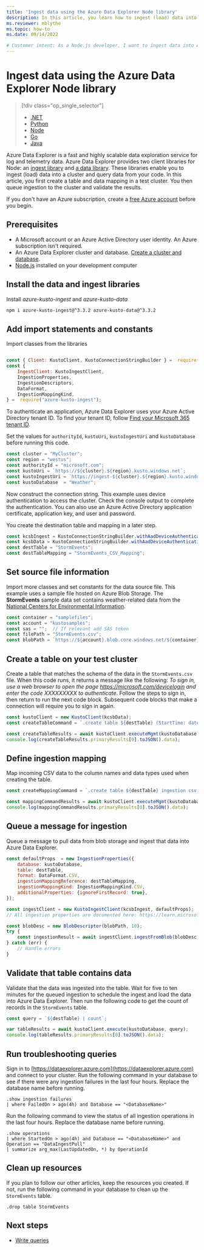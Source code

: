 ```yaml
---
title: 'Ingest data using the Azure Data Explorer Node library'
description: In this article, you learn how to ingest (load) data into Azure Data Explorer using Node.js.
ms.reviewer: mblythe
ms.topic: how-to
ms.date: 09/14/2022

# Customer intent: As a Node.js developer, I want to ingest data into Azure Data Explorer so that I can query data to include in my apps.
---
```


# Ingest data using the Azure Data Explorer Node library

> [!div class="op_single_selector"]
> * [.NET](net-sdk-ingest-data.md)
> * [Python](python-ingest-data.md)
> * [Node](node-ingest-data.md)
> * [Go](go-ingest-data.md)
> * [Java](java-ingest-data.md)

Azure Data Explorer is a fast and highly scalable data exploration service for log and telemetry data. Azure Data Explorer provides two client libraries for Node: an [ingest library](https://github.com/Azure/azure-kusto-node/tree/master/packages/azure-kusto-ingest) and [a data library](https://github.com/Azure/azure-kusto-node/tree/master/packages/azure-kusto-data). These libraries enable you to ingest (load) data into a cluster and query data from your code. In this article, you first create a table and data mapping in a test cluster. You then queue ingestion to the cluster and validate the results.

If you don't have an Azure subscription, create a [free Azure account](https://azure.microsoft.com/free/) before you begin.

## Prerequisites

* A Microsoft account or an Azure Active Directory user identity. An Azure subscription isn't required.
* An Azure Data Explorer cluster and database. [Create a cluster and database](create-cluster-and-database.md).
* [Node.js](https://nodejs.org/en/download/) installed on your development computer

## Install the data and ingest libraries

Install *azure-kusto-ingest* and *azure-kusto-data*

```bash
npm i azure-kusto-ingest@^3.3.2 azure-kusto-data@^3.3.2
```

## Add import statements and constants

Import classes from the libraries

```javascript

const { Client: KustoClient, KustoConnectionStringBuilder } =  require('azure-kusto-data');
const {
    IngestClient: KustoIngestClient,
    IngestionProperties,
    IngestionDescriptors,
    DataFormat,
    IngestionMappingKind,
} =  require("azure-kusto-ingest");

```
To authenticate an application, Azure Data Explorer uses your Azure Active Directory tenant ID. To find your tenant ID, follow [Find your Microsoft 365 tenant ID](/onedrive/find-your-office-365-tenant-id).

Set the values for `authorityId`, `kustoUri`, `kustoIngestUri` and `kustoDatabase` before running this code.

```javascript
const cluster = "MyCluster";
const region = "westus";
const authorityId = "microsoft.com";
const kustoUri = `https://${cluster}.${region}.kusto.windows.net`;
const kustoIngestUri = `https://ingest-${cluster}.${region}.kusto.windows.net`;
const kustoDatabase  = "Weather";
```

Now construct the connection string. This example uses device authentication to access the cluster. Check the console output to complete the authentication. You can also use an Azure Active Directory application certificate, application key, and user and password.

You create the destination table and mapping in a later step.

```javascript
const kcsbIngest = KustoConnectionStringBuilder.withAadDeviceAuthentication(kustoIngestUri, authorityId);
const kcsbData = KustoConnectionStringBuilder.withAadDeviceAuthentication(kustoUri, authorityId);
const destTable = "StormEvents";
const destTableMapping = "StormEvents_CSV_Mapping";
```

## Set source file information

Import more classes and set constants for the data source file. This example uses a sample file hosted on Azure Blob Storage. The **StormEvents** sample data set contains weather-related data from the [National Centers for Environmental Information](https://www.ncei.noaa.gov/).

```javascript
const container = "samplefiles";
const account = "kustosamples";
const sas = "";  // If relevant add SAS token
const filePath = "StormEvents.csv";
const blobPath = `https://${account}.blob.core.windows.net/${container}/${filePath}${sas}`;
```

## Create a table on your test cluster

Create a table that matches the schema of the data in the `StormEvents.csv` file. When this code runs, it returns a message like the following: *To sign in, use a web browser to open the page https://microsoft.com/devicelogin and enter the code XXXXXXXXX to authenticate*. Follow the steps to sign in, then return to run the next code block. Subsequent code blocks that make a connection will require you to sign in again.

```javascript
const kustoClient = new KustoClient(kcsbData);
const createTableCommand = `.create table ${destTable} (StartTime: datetime, EndTime: datetime, EpisodeId: int, EventId: int, State: string, EventType: string, InjuriesDirect: int, InjuriesIndirect: int, DeathsDirect: int, DeathsIndirect: int, DamageProperty: int, DamageCrops: int, Source: string, BeginLocation: string, EndLocation: string, BeginLat: real, BeginLon: real, EndLat: real, EndLon: real, EpisodeNarrative: string, EventNarrative: string, StormSummary: dynamic)`;

const createTableResults = await kustoClient.executeMgmt(kustoDatabase, createTableCommand);
console.log(createTableResults.primaryResults[0].toJSON().data);
```

## Define ingestion mapping

Map incoming CSV data to the column names and data types used when creating the table.

```javascript
const createMappingCommand = `.create table ${destTable} ingestion csv mapping '${destTableMapping}' '[{"Name":"StartTime","datatype":"datetime","Ordinal":0}, {"Name":"EndTime","datatype":"datetime","Ordinal":1},{"Name":"EpisodeId","datatype":"int","Ordinal":2},{"Name":"EventId","datatype":"int","Ordinal":3},{"Name":"State","datatype":"string","Ordinal":4},{"Name":"EventType","datatype":"string","Ordinal":5},{"Name":"InjuriesDirect","datatype":"int","Ordinal":6},{"Name":"InjuriesIndirect","datatype":"int","Ordinal":7},{"Name":"DeathsDirect","datatype":"int","Ordinal":8},{"Name":"DeathsIndirect","datatype":"int","Ordinal":9},{"Name":"DamageProperty","datatype":"int","Ordinal":10},{"Name":"DamageCrops","datatype":"int","Ordinal":11},{"Name":"Source","datatype":"string","Ordinal":12},{"Name":"BeginLocation","datatype":"string","Ordinal":13},{"Name":"EndLocation","datatype":"string","Ordinal":14},{"Name":"BeginLat","datatype":"real","Ordinal":16},{"Name":"BeginLon","datatype":"real","Ordinal":17},{"Name":"EndLat","datatype":"real","Ordinal":18},{"Name":"EndLon","datatype":"real","Ordinal":19},{"Name":"EpisodeNarrative","datatype":"string","Ordinal":20},{"Name":"EventNarrative","datatype":"string","Ordinal":21},{"Name":"StormSummary","datatype":"dynamic","Ordinal":22}]'`;

const mappingCommandResults = await kustoClient.executeMgmt(kustoDatabase, createMappingCommand);
console.log(mappingCommandResults.primaryResults[0].toJSON().data);
```

## Queue a message for ingestion

Queue a message to pull data from blob storage and ingest that data into Azure Data Explorer.

```javascript
const defaultProps  = new IngestionProperties({
    database: kustoDatabase,
    table: destTable,
    format: DataFormat.CSV,
    ingestionMappingReference: destTableMapping,
    ingestionMappingKind: IngestionMappingKind.CSV,
    additionalProperties: {ignoreFirstRecord: true},
});

const ingestClient = new KustoIngestClient(kcsbIngest, defaultProps);
// All ingestion properties are documented here: https://learn.microsoft.com/azure/kusto/management/data-ingest#ingestion-properties

const blobDesc = new BlobDescriptor(blobPath, 10);
try {
	const ingestionResult = await ingestClient.ingestFromBlob(blobDesc, null);
} catch (err) {
	// Handle errors
}
```

## Validate that table contains data

Validate that the data was ingested into the table. Wait for five to ten minutes for the queued ingestion to schedule the ingest and load the data into Azure Data Explorer. Then run the following code to get the count of records in the `StormEvents` table.

```javascript
const query = `${destTable} | count`;

var tableResults = await kustoClient.execute(kustoDatabase, query);
console.log(tableResults.primaryResults[0].toJSON().data);

```

## Run troubleshooting queries

Sign in to [https://dataexplorer.azure.com](https://dataexplorer.azure.com) and connect to your cluster. Run the following command in your database to see if there were any ingestion failures in the last four hours. Replace the database name before running.
    
```Kusto
.show ingestion failures
| where FailedOn > ago(4h) and Database == "<DatabaseName>"
```

Run the following command to view the status of all ingestion operations in the last four hours. Replace the database name before running.

```Kusto
.show operations
| where StartedOn > ago(4h) and Database == "<DatabaseName>" and Operation == "DataIngestPull"
| summarize arg_max(LastUpdatedOn, *) by OperationId
```

## Clean up resources

If you plan to follow our other articles, keep the resources you created. If not, run the following command in your database to clean up the `StormEvents` table.

```Kusto
.drop table StormEvents
```

## Next steps

* [Write queries](/azure/data-explorer/kusto/query/tutorials/learn-common-operators)